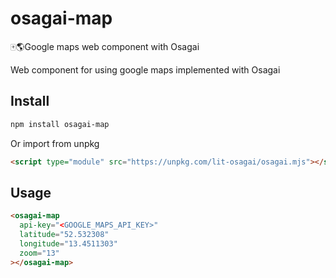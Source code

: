 # osagai-map
🀄️🌎Google maps web component with Osagai 

Web component for using google maps implemented with Osagai

## Install

```sh
npm install osagai-map
```

Or import from unpkg

```html
<script type="module" src="https://unpkg.com/lit-osagai/osagai.mjs"></script>
```

## Usage

```html
<osagai-map
  api-key="<GOOGLE_MAPS_API_KEY>"
  latitude="52.532308"
  longitude="13.4511303"
  zoom="13"
></osagai-map>
```

